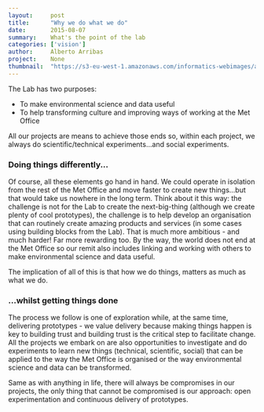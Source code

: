 ```yaml
---
layout:     post
title:      "Why we do what we do"
date:       2015-08-07
summary:    What's the point of the lab
categories: ['vision']
author:     Alberto Arribas
project:    None
thumbnail:  "https://s3-eu-west-1.amazonaws.com/informatics-webimages/articles/2015-08-07-why-we-do-what-we-do/qmcloud.jpg"
---
```


The Lab has two purposes:

- To make environmental science and data useful
- To help transforming culture and improving ways of working at the Met Office

All our projects are means to achieve those ends so, within each project, we always do scientific/technical experiments...and social experiments.

### Doing things differently...

Of course, all these elements go hand in hand. We could operate in isolation from the rest of the Met Office and move faster to create new things...but that would take us nowhere in the long term. Think about it this way: the challenge is not for the Lab to create the next-big-thing (although we create plenty of cool prototypes), the challenge is to help develop an organisation that can routinely create amazing products and services (in some cases using building blocks from the Lab). That is much more ambitious - and much harder! Far more rewarding too. By the way, the world does not end at the Met Office so our remit also includes linking and working with others to make environmental science and data useful.

The implication of all of this is that how we do things, matters as much as what we do.

### ...whilst getting things done

The process we follow is one of exploration while, at the same time, delivering prototypes - we value delivery because making things happen is key to building trust and building trust is the critical step to facilitate change. All the projects we embark on are also opportunities to investigate and do experiments to learn new things (technical, scientific, social) that can be applied to the way the Met Office is organised or the way environmental science and data can be transformed.

Same as with anything in life, there will always be compromises in our projects, the only thing that cannot be compromised is our approach: open experimentation and continuous delivery of prototypes.
